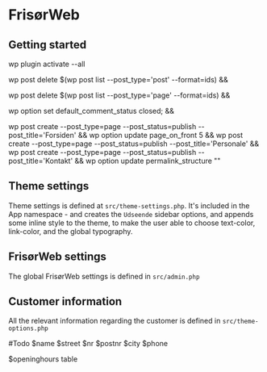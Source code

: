 # FrisørWeb

## Getting started

<!-- Activate all Plugins -->
wp plugin activate --all
<!-- Delete all posts -->
wp post delete $(wp post list --post_type='post' --format=ids) &&
<!-- Delete all pages -->
wp post delete $(wp post list --post_type='page' --format=ids) &&
<!-- Set WP options -->
wp option set default_comment_status closed; &&
<!-- Create default pages -->
wp post create --post_type=page --post_status=publish --post_title='Forsiden' &&
wp option update page_on_front 5 &&
wp post create --post_type=page --post_status=publish --post_title='Personale' &&
wp post create --post_type=page --post_status=publish --post_title='Kontakt' &&
wp option update permalink_structure ""


## Theme settings
Theme settings is defined at `src/theme-settings.php`. It's included in the App namespace - and creates the `Udseende` sidebar options, and appends some inline style to the theme, to make the user able to choose text-color, link-color, and the global typography.

## FrisørWeb settings

The global FrisørWeb settings is defined in `src/admin.php`

## Customer information

All the relevant information regarding the customer is defined in `src/theme-options.php`

#Todo
$name
$street
$nr
$postnr
$city
$phone

$openinghours table
